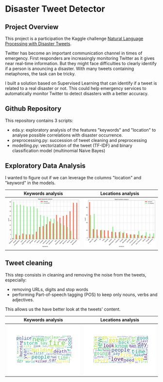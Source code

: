# Disaster Tweet Detector

## Project Overview

This project is a participation the Kaggle challenge [Natural Language Processing with Disaster Tweets](https://www.kaggle.com/c/nlp-getting-started/overview).

Twitter has become an important communication channel in times of emergency. First responders are increasingly monitoring Twitter as it gives near real-time information. But they might face difficulties to clearly identify if a person is anouncing a disaster.
With many tweets containing metaphores, the task can be tricky. 

I built a solution based on Supervised Learning that can identify if a tweet is related to a real disaster or not. This could help emergency services to automatically monitor Twitter to detect disasters with a better accuracy.

## Github Repository

This repository contains 3 scripts:
- eda.y: exploratory analysis of the features "keywords" and "location" to analyse possible correlations with disaster occurrence. 
- preprocessing.py: succession of tweet cleaning and preprocessing
- modelling.py: vectorization of the tweet (TF-IDF) and binary classification model (multinomial Naive Bayes)


## Exploratory Data Analysis

I wanted to figure out if we can leverage the columns "location" and "keyword" in the models.

Keywords analysis           |  Locations analysis   
:-------------------------:|:-------------------------:
![](/figures/keywords_analysis.png)  |  ![](/figures/locations_analysis.png)


## Tweet cleaning

This step consists in cleaning and removing the noise from the tweets, especially:
- removing URLs, digits and stop words
- performing Part-of-speech tagging (POS) to keep only nouns, verbs and adjectives.

This allows us the have better look at the tweets' content.

Keywords analysis           |  Locations analysis   
:-------------------------:|:-------------------------:
![](/figures/word_cloud_disaster_tweets.png)  |  ![](/figures/word_cloud_NO_disaster_tweets.png)







